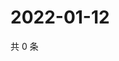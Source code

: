 # 2022-01-12

共 0 条

<!-- BEGIN WEIBO -->
<!-- 最后更新时间 Wed Jan 12 2022 15:09:13 GMT+0800 (China Standard Time) -->

<!-- END WEIBO -->
